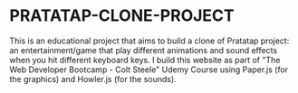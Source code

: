 # PRATATAP-CLONE-PROJECT
This is an educational project that aims to build a clone of Pratatap project: an entertainment/game that play different animations and sound effects when you hit different keyboard keys.
I build this website as part of "The Web Developer Bootcamp - Colt Steele" Udemy Course using Paper.js (for the graphics) and Howler.js (for the sounds).
